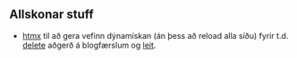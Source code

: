 ## Allskonar stuff
- [htmx](https://htmx.org/docs/) til að gera vefinn dýnamískan (án þess að reload alla síðu) fyrir t.d. [delete](https://youtu.be/O2Xd6DmcB9g?t=1996) aðgerð á blogfærslum og [leit](https://www.youtube.com/watch?v=PWEl1ysbPAY).

